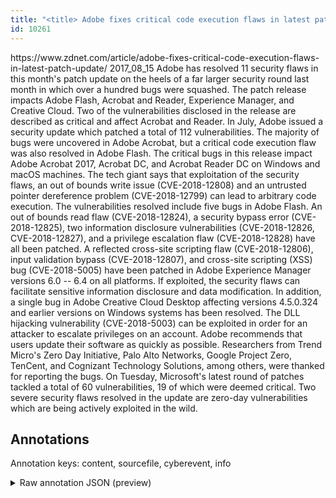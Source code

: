 ```yaml
---
title: "<title> Adobe fixes critical code execution flaws in latest patch update  </title>"
id: 10261
---
```


<title> Adobe fixes critical code execution flaws in latest patch update  </title>
<source> https://www.zdnet.com/article/adobe-fixes-critical-code-execution-flaws-in-latest-patch-update/ </source>
<date> 2017_08_15 </date>
<text>
Adobe has resolved 11 security flaws in this month's patch update on the heels of a far larger security round last month in which over a hundred bugs were squashed.
The patch release impacts Adobe Flash, Acrobat and Reader, Experience Manager, and Creative Cloud. Two of the vulnerabilities disclosed in the release are described as critical and affect Acrobat and Reader.
In July, Adobe issued a security update which patched a total of 112 vulnerabilities. The majority of bugs were uncovered in Adobe Acrobat, but a critical code execution flaw was also resolved in Adobe Flash.
The critical bugs in this release impact Adobe Acrobat 2017, Acrobat DC, and Acrobat Reader DC on Windows and macOS machines. The tech giant says that exploitation of the security flaws, an out of bounds write issue (CVE-2018-12808) and an untrusted pointer dereference problem (CVE-2018-12799) can lead to arbitrary code execution.
The vulnerabilities resolved include five bugs in Adobe Flash. An out of bounds read flaw (CVE-2018-12824), a security bypass error (CVE-2018-12825), two information disclosure vulnerabilities (CVE-2018-12826, CVE-2018-12827), and a privilege escalation flaw (CVE-2018-12828) have all been patched.
A reflected cross-site scripting flaw (CVE-2018-12806), input validation bypass (CVE-2018-12807), and cross-site scripting (XSS) bug (CVE-2018-5005) have been patched in Adobe Experience Manager versions 6.0 -- 6.4 on all platforms.
If exploited, the security flaws can facilitate sensitive information disclosure and data modification.
In addition, a single bug in Adobe Creative Cloud Desktop affecting versions 4.5.0.324 and earlier versions on Windows systems has been resolved.
The DLL hijacking vulnerability (CVE-2018-5003) can be exploited in order for an attacker to escalate privileges on an account.
Adobe recommends that users update their software as quickly as possible. Researchers from Trend Micro's Zero Day Initiative, Palo Alto Networks, Google Project Zero, TenCent, and Cognizant Technology Solutions, among others, were thanked for reporting the bugs.
On Tuesday, Microsoft's latest round of patches tackled a total of 60 vulnerabilities, 19 of which were deemed critical.
Two severe security flaws resolved in the update are zero-day vulnerabilities which are being actively exploited in the wild.
</text>



## Annotations

Annotation keys: content, sourcefile, cyberevent, info

<details>
<summary>Raw annotation JSON (preview)</summary>

```json
{
  "content": "Adobe has resolved 11 security flaws in this month's patch update on the heels of a far larger security round last month in which over a hundred bugs were squashed. The patch release impacts Adobe Flash, Acrobat and Reader, Experience Manager, and Creative Cloud. Two of the vulnerabilities disclosed in the release are described as critical and affect Acrobat and Reader. In July, Adobe issued a security update which patched a total of 112 vulnerabilities. The majority of bugs were uncovered in Adobe Acrobat, but a critical code execution flaw was also resolved in Adobe Flash. The critical bugs in this release impact Adobe Acrobat 2017, Acrobat DC, and Acrobat Reader DC on Windows and macOS machines. The tech giant says that exploitation of the security flaws, an out of bounds write issue (CVE-2018-12808) and an untrusted pointer dereference problem (CVE-2018-12799) can lead to arbitrary code execution. The vulnerabilities resolved include five bugs in Adobe Flash. An out of bounds read flaw (CVE-2018-12824), a security bypass error (CVE-2018-12825), two information disclosure vulnerabilities (CVE-2018-12826, CVE-2018-12827), and a privilege escalation flaw (CVE-2018-12828) have all been patched. A reflected cross-site scripting flaw (CVE-2018-12806), input validation bypass (CVE-2018-12807), and cross-site scripting (XSS) bug (CVE-2018-5005) have been patched in Adobe Experience Manager versions 6.0 -- 6.4 on all platforms. If exploited, the security flaws can facilitate sensitive information disclosure and data modification. In addition, a single bug in Adobe Creative Cloud Desktop affecting versions 4.5.0.324 and earlier versions on Windows systems has been resolved. The DLL hijacking vulnerability (CVE-2018-5003) can be exploited in order for an attacker to escalate privileges on an account. Adobe recommends that users update their software as quickly as possible. Researchers from Trend Micro's Zero Day Initiative, Palo Alto Networks, Google Project Zero, TenCent, and Cognizant Technology Solutions, among others, were thanked for reporting the bugs. On Tuesday, Microsoft's latest round of patches tackled a total of 60 vulnerabilities, 19 of which were deemed critical. Two severe security flaws resolved in the update are zero-day vulnerabilities which are being actively exploited in the wild.",
  "sourcefile": "10261.txt",
  "cyberevent": {
    "hopper": [
      {
        "index": 0,
        "relation": "Same",
        "events": [
          {
            "index": "E1",
            "type": "Vulnerability-related",
            "realis": "Actual",
            "nugget": {
              "startOffset": 6,
              "index": "T1",
              "endOffset": 18,
              "text": "has resolved"
            },
            "argument": [
              {
                "index": "T2",
                "text": "11 security flaws",
                "endOffset": 36,
                "role": {
                  "type": "Vulnerability"
                },
                "startOffset": 19,
                "type": "Vulnerability"
              },
              {
                "index": "T3",
                "text": "patch update",
                "endOffset": 65,
                "role": {
                  "type": "Patch"
                },
                "startOffset": 53,
                "type": "Patch"
              },
              {
                "index": "T6",
                "external_reference": {
                  "dbpediaURI": "http://dbpedia.org/resource/Adobe_Systems",
                  "wikidataid": "Q11463"
                },
                "endOffset": 5,
                "role": {
                  "type": "Releaser"
                },
                "text": "Adobe",
                "startOffset": 0,
                "type": "Organization"
              },
              {
                "index": "T99",
                "text": "last month",
                "endOffset": 120,
                "role": {
    
```
</details>
